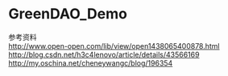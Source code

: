 # GreenDAO_Demo
参考资料<br>
http://www.open-open.com/lib/view/open1438065400878.html<br>
http://blog.csdn.net/h3c4lenovo/article/details/43566169<br>
http://my.oschina.net/cheneywangc/blog/196354
